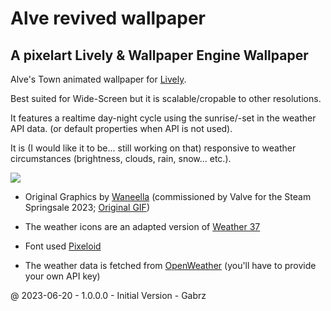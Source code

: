 # Alve revived wallpaper
## A pixelart Lively & Wallpaper Engine Wallpaper
Alve's Town animated wallpaper for [Lively](https://www.rocksdanister.com/lively/).

Best suited for Wide-Screen but it is scalable/cropable to other resolutions.

It features a realtime day-night cycle using the sunrise/-set in the weather API data. (or default properties when API is not used).

It is (I would like it to be... still working on that) responsive to weather circumstances (brightness, clouds, rain, snow... etc.).

<picture>
  <img src="https://github.com/Gabrz/lively-alve/blob/main/preview.gif?raw=true">
</picture>

- Original Graphics by [Waneella](https://twitter.com/waneella_?lang=en) (commissioned by Valve for the Steam Springsale 2023; [Original GIF](https://cdn.akamai.steamstatic.com/steam/clusters/sale_spring2023/36a01fe4331ab0ca600ff205/page_bg_english.gif))
- The weather icons are an adapted version of [Weather 37](https://www.svgrepo.com/collection/weather-37/)
- Font used [Pixeloid](https://www.fontspace.com/pixeloid-font-f69232)

- The weather data is fetched from [OpenWeather](https://openweathermap.org/) (you'll have to provide your own API key)

@ 2023-06-20 - 1.0.0.0 - Initial Version - Gabrz
